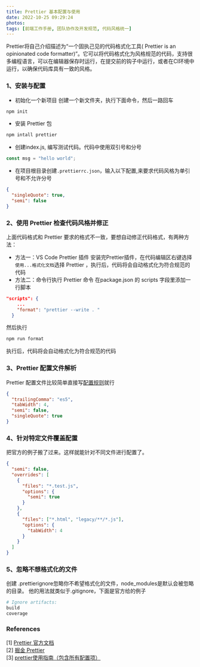 ```yaml
---
title: Prettier 基本配置与使用
date: 2022-10-25 09:29:24
photos: 
tags: [前端工作手册, 团队协作及开发规范, 代码风格统一]
---
```

Prettier将自己介绍描述为“一个固执己见的代码格式化工具( Prettier is an opinionated code formatter)”。它可以将代码格式化为风格规范的代码，支持很多编程语言，可以在编辑器保存时运行，在提交前的钩子中运行，或者在CI环境中运行，以确保代码库具有一致的风格。

<!--more-->  

### 1、安装与配置
* 初始化一个新项目
创建一个新文件夹，执行下面命令，然后一路回车
```bash
npm init
```
* 安装 Prettier 包
```bash
npm intall prettier 
```
* 创建index.js, 编写测试代码。代码中使用双引号和分号
```javascript
const msg = "hello world";
```
* 在项目根目录创建`.prettierrc.json`，输入以下配置,来要求代码风格为单引号和不允许分号
```json
{
  "singleQuote": true,
  "semi": false
}

```
  
### 2、使用 Prettier 检查代码风格并修正

上面代码格式和 Prettier 要求的格式不一致，要想自动修正代码格式，有两种方法：  

* 方法一：VS Code  Prettier 插件
安装完Prettier插件，在代码编辑区右键选择`使用...格式化文档`选择 Prettier ，执行后，代码将会自动格式化为符合规范的代码
* 方法二：命令行执行 Prettier 命令
在package.json 的 scripts 字段里添加一行脚本
```json
"scripts": {
    ...
    "format": "prettier --write . "
  }
```
然后执行
```bash
npm run format
```
执行后，代码将会自动格式化为符合规范的代码


### 3、Prettier 配置文件解析  

Prettier 配置文件比较简单直接写[配置规则]()就行
```json
{
  "trailingComma": "es5",
  "tabWidth": 4,
  "semi": false,
  "singleQuote": true
}
```

### 4、针对特定文件覆盖配置
把官方的例子搬了过来。这样就能针对不同文件进行配置了。
```json
{
  "semi": false,
  "overrides": [
    {
      "files": "*.test.js",
      "options": {
        "semi": true
      }
    },
    {
      "files": ["*.html", "legacy/**/*.js"],
      "options": {
        "tabWidth": 4
      }
    }
  ]
}
```
### 5、忽略不想格式化的文件
创建 .prettierignore忽略你不希望格式化的文件，node_modules是默认会被忽略的目录。
他的用法就类似于.gitignore，下面是官方给的例子
```bash
# Ignore artifacts:
build
coverage
```




### References  

[1] [Prettier 官方文档](https://prettier.io/)  
[2] [掘金 Prettier](https://juejin.cn/post/6844903502901166087)  
[3] [prettier使用指南（包含所有配置项）](http://events.jianshu.io/p/18999f6e1668)





